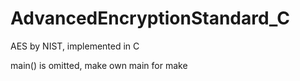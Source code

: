 # AdvancedEncryptionStandard_C
AES by NIST, implemented in C

main() is omitted, make own main for make
